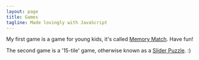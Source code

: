 ```yaml
---
layout: page
title: Games
tagline: Made lovingly with JavaScript
---
```

My first game is a game for young kids, it's called [Memory Match](./memory-match/). Have fun!

The second game is a '15-tile' game, otherwise known as a [Slider Puzzle](./slider/). :)
